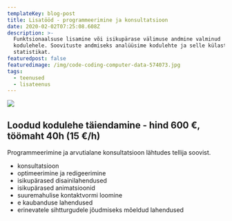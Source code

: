 ```yaml
---
templateKey: blog-post
title: Lisatööd - programmeerimine ja konsultatsioon
date: 2020-02-02T07:25:08.608Z
description: >-
  Funktsionaalsuse lisamine või isikupärase välimuse andmine valminud
  kodulehele. Soovituste andmiseks analüüsime kodulehte ja selle külastatavuse
  statistikat. 
featuredpost: false
featuredimage: /img/code-coding-computer-data-574073.jpg
tags:
  - teenused
  - lisateenus
---
```

![](/img/lisatööd-valminud-kodulehel.jpg)

## Loodud kodulehe täiendamine - hind 600 €, töömaht 40h (15 €/h)

Programmeerimine ja arvutialane konsultatsioon lähtudes tellija soovist.

* konsultatsioon
* optimeerimine ja redigeerimine
* isikupärased disainilahendused
* isikupärased animatsioonid
* suuremahulise kontaktvormi loomine
* e kaubanduse lahendused
* erinevatele sihtturgudele jõudmiseks mõeldud lahendused
